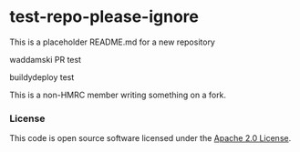 
# test-repo-please-ignore

This is a placeholder README.md for a new repository

waddamski PR test

buildydeploy test

This is a non-HMRC member writing something on a fork.

### License

This code is open source software licensed under the [Apache 2.0 License]("http://www.apache.org/licenses/LICENSE-2.0.html").
